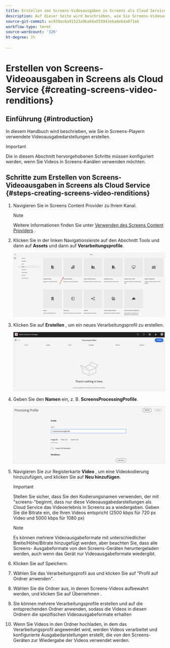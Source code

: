 ```yaml
---
title: Erstellen von Screens-Videoausgaben in Screens als Cloud Service
description: Auf dieser Seite wird beschrieben, wie Sie Screens-Videoausgaben in Screens als Cloud Service erstellen.
source-git-commit: ec939ac6a91523a9ba64a555943eba8e6da071eb
workflow-type: tm+mt
source-wordcount: '326'
ht-degree: 1%

---
```



# Erstellen von Screens-Videoausgaben in Screens als Cloud Service {#creating-screens-video-renditions}

## Einführung {#introduction}

In diesem Handbuch wird beschrieben, wie Sie in Screens-Playern verwendete Videoausgabedarstellungen erstellen.

>[!IMPORTANT]
>Die in diesem Abschnitt hervorgehobenen Schritte müssen konfiguriert werden, wenn Sie Videos in Screens-Kanälen verwenden möchten.

## Schritte zum Erstellen von Screens-Videoausgaben in Screens als Cloud Service {#steps-creating-screens-video-renditions}

1. Navigieren Sie in Screens Content Provider zu Ihrem Kanal.

   >[!NOTE]
   >Weitere Informationen finden Sie unter [Verwenden des Screens Content Providers](https://experienceleague.adobe.com/docs/experience-manager-cloud-service/screens-as-cloud-service/configure-screens-cloud/using-screens-content-provider.html?lang=en#screens-content-provider) .

1. Klicken Sie in der linken Navigationsleiste auf den Abschnitt Tools und dann auf **Assets** und dann auf **Verarbeitungsprofile**.

   ![](/help/screens-cloud/assets/configure/screens-cp-3.png)

1. Klicken Sie auf **Erstellen** , um ein neues Verarbeitungsprofil zu erstellen.

   ![](/help/screens-cloud/assets/configure/screens-video-2.png)

1. Geben Sie den **Namen** ein, z. B. **ScreensProcessingProfile**.

   ![](/help/screens-cloud/assets/configure/screens-video-3.png)

1. Navigieren Sie zur Registerkarte **Video** , um eine Videokodierung hinzuzufügen, und klicken Sie auf **Neu hinzufügen**.


   >[!IMPORTANT]
   >Stellen Sie sicher, dass Sie den Kodierungsnamen verwenden, der mit &quot;screens-&quot;beginnt, dass nur diese Videoausgabedarstellungen als Cloud Service das Videoerlebnis in Screens as a wiedergeben. Geben Sie die Bitrate ein, die Ihren Videos entspricht (2500 kbps für 720 px Video und 5000 kbps für 1080 px)

   >[!NOTE]
   >Es können mehrere Videoausgabeformate mit unterschiedlicher Breite/Höhe/Bitrate hinzugefügt werden, aber beachten Sie, dass alle Screens- Ausgabeformate von den Screens-Geräten heruntergeladen werden, auch wenn das Gerät nur Videoausgabeformate wiedergibt.

1. Klicken Sie auf Speichern.

1. Wählen Sie das Verarbeitungsprofil aus und klicken Sie auf &quot;Profil auf Ordner anwenden&quot;.

1. Wählen Sie die Ordner aus, in denen Screens-Videos aufbewahrt werden, und klicken Sie auf Übernehmen .

1. Sie können mehrere Verarbeitungsprofile erstellen und auf die entsprechenden Ordner anwenden, sodass die Videos in diesen Ordnern die spezifischen Videoausgabeformate erhalten

1. Wenn Sie Videos in den Ordner hochladen, in dem das Verarbeitungsprofil angewendet wird, werden Videos verarbeitet und konfigurierte Ausgabedarstellungen erstellt, die von den Screens-Geräten zur Wiedergabe der Videos verwendet werden.

